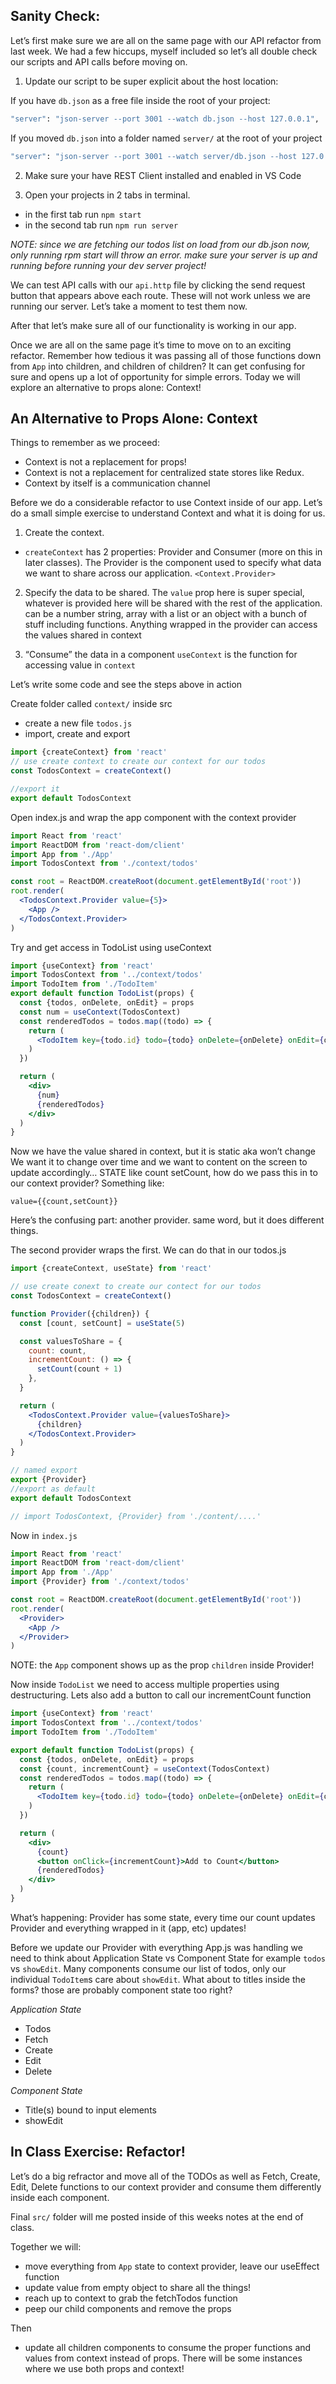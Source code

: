 ## Sanity Check:

Let’s first make sure we are all on the same page with our API refactor from last week. We had a few hiccups, myself included so let’s all double check our scripts and API calls before moving on.

1. Update our script to be super explicit about the host location:

If you have `db.json` as a free file inside the root of your project:

```bash
"server": "json-server --port 3001 --watch db.json --host 127.0.0.1",
```

If you moved `db.json` into a folder named `server/` at the root of your project

```bash
"server": "json-server --port 3001 --watch server/db.json --host 127.0.0.1",
```

2. Make sure your have REST Client installed and enabled in VS Code

3. Open your projects in 2 tabs in terminal.

- in the first tab run
  `npm start`
- in the second tab run
  `npm run server`

_NOTE: since we are fetching our todos list on load from our db.json now, only running rpm start will throw an error. make sure your server is up and running before running your dev server project!_

We can test API calls with our `api.http` file by clicking the send request button that appears above each route. These will not work unless we are running our server. Let’s take a moment to test them now.

After that let’s make sure all of our functionality is working in our app.

Once we are all on the same page it’s time to move on to an exciting refactor. Remember how tedious it was passing all of those functions down from `App` into children, and children of children? It can get confusing for sure and opens up a lot of opportunity for simple errors. Today we will explore an alternative to props alone: Context!

## An Alternative to Props Alone: Context

Things to remember as we proceed:

- Context is not a replacement for props!
- Context is not a replacement for centralized state stores like Redux.
- Context by itself is a communication channel

Before we do a considerable refactor to use Context inside of our app. Let’s do a small simple exercise to understand Context and what it is doing for us.

1. Create the context.

- `createContext` has 2 properties: Provider and Consumer (more on this in later classes). The Provider is the component used to specify what data we want to share across our application.
  `<Context.Provider>`

2. Specify the data to be shared.
   The `value` prop here is super special, whatever is provided here will be shared with the rest of the application. can be a number string, array with a list or an object with a bunch of stuff including functions.
   Anything wrapped in the provider can access the values shared in context

3. “Consume” the data in a component
   `useContext` is the function for accessing value in `context`

Let’s write some code and see the steps above in action

Create folder called `context/` inside src

- create a new file `todos.js`
- import, create and export

```jsx
import {createContext} from 'react'
// use create context to create our context for our todos
const TodosContext = createContext()

//export it
export default TodosContext
```

Open index.js and wrap the app component with the context provider

```jsx
import React from 'react'
import ReactDOM from 'react-dom/client'
import App from './App'
import TodosContext from './context/todos'

const root = ReactDOM.createRoot(document.getElementById('root'))
root.render(
  <TodosContext.Provider value={5}>
    <App />
  </TodosContext.Provider>
)
```

Try and get access in TodoList using useContext

```jsx
import {useContext} from 'react'
import TodosContext from '../context/todos'
import TodoItem from './TodoItem'
export default function TodoList(props) {
  const {todos, onDelete, onEdit} = props
  const num = useContext(TodosContext)
  const renderedTodos = todos.map((todo) => {
    return (
      <TodoItem key={todo.id} todo={todo} onDelete={onDelete} onEdit={onEdit} />
    )
  })

  return (
    <div>
      {num}
      {renderedTodos}
    </div>
  )
}
```

Now we have the value shared in context, but it is static aka won’t change
We want it to change over time
and we want to content on the screen to update accordingly… STATE like count setCount, how do we pass this in to our context provider? Something like:

`value={{count,setCount}}`

Here’s the confusing part: another provider. same word, but it does different things.

The second provider wraps the first. We can do that in our todos.js

```jsx
import {createContext, useState} from 'react'

// use create conext to create our contect for our todos
const TodosContext = createContext()

function Provider({children}) {
  const [count, setCount] = useState(5)

  const valuesToShare = {
    count: count,
    incrementCount: () => {
      setCount(count + 1)
    },
  }

  return (
    <TodosContext.Provider value={valuesToShare}>
      {children}
    </TodosContext.Provider>
  )
}

// named export
export {Provider}
//export as default
export default TodosContext

// import TodosContext, {Provider} from './content/....'
```

Now in `index.js`

```jsx
import React from 'react'
import ReactDOM from 'react-dom/client'
import App from './App'
import {Provider} from './context/todos'

const root = ReactDOM.createRoot(document.getElementById('root'))
root.render(
  <Provider>
    <App />
  </Provider>
)
```

NOTE: the `App` component shows up as the prop `children` inside Provider!

Now inside `TodoList` we need to access multiple properties using destructuring. Lets also add a button to call our incrementCount function

```jsx
import {useContext} from 'react'
import TodosContext from '../context/todos'
import TodoItem from './TodoItem'

export default function TodoList(props) {
  const {todos, onDelete, onEdit} = props
  const {count, incrementCount} = useContext(TodosContext)
  const renderedTodos = todos.map((todo) => {
    return (
      <TodoItem key={todo.id} todo={todo} onDelete={onDelete} onEdit={onEdit} />
    )
  })

  return (
    <div>
      {count}
      <button onClick={incrementCount}>Add to Count</button>
      {renderedTodos}
    </div>
  )
}
```

What’s happening: Provider has some state, every time our count updates Provider and everything wrapped in it (app, etc) updates!

Before we update our Provider with everything App.js was handling we need to think about Application State vs Component State for example `todos` vs `showEdit`. Many components consume our list of todos, only our individual `TodoItem`s care about `showEdit`. What about to titles inside the forms? those are probably component state too right?

_Application State_

- Todos
- Fetch
- Create
- Edit
- Delete

_Component State_

- Title(s) bound to input elements
- showEdit

## In Class Exercise: Refactor!

Let’s do a big refractor and move all of the TODOs as well as Fetch, Create, Edit, Delete functions to our context provider and consume them differently inside each component.

Final `src/` folder will me posted inside of this weeks notes at the end of class.

Together we will:

- move everything from `App` state to context provider, leave our useEffect function
- update value from empty object to share all the things!
- reach up to context to grab the fetchTodos function
- peep our child components and remove the props

Then

- update all children components to consume the proper functions and values from context instead of props. There will be some instances where we use both props and context!
